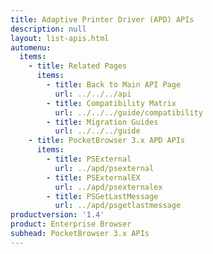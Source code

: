 ```yaml
---
title: Adaptive Printer Driver (APD) APIs
description: null
layout: list-apis.html
automenu:
  items:
    - title: Related Pages
      items:
        - title: Back to Main API Page
          url: ../../../api
        - title: Compatibility Matrix
          url: ../../../guide/compatibility
        - title: Migration Guides
          url: ../../../guide
    - title: PocketBrowser 3.x APD APIs
      items:
        - title: PSExternal
          url: ../apd/psexternal
        - title: PSExternalEX
          url: ../apd/psexternalex
        - title: PSGetLastMessage
          url: ../apd/psgetlastmessage
productversion: '1.4'
product: Enterprise Browser
subhead: PocketBrowser 3.x APIs
---
```


